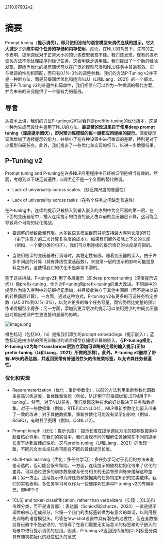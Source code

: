 2110.07602v2

# 摘要

Prompt tuning（**提示调优），即只使用冻结的语言模型来调优连续的提示，它大大减少了训练中每个任务的存储和内存使用**。然而，在NLU的背景下，先前的工作表明，提示调优对于正常大小的预训练模型表现不佳。我们还发现，现有的提示调优方法不能处理硬序列标记任务，这表明缺乏通用性。我们提出了一个新的经验发现，即适当优化的提示调优可以在广泛的模型尺度和NLU任务中普遍有效。它与微调的性能相匹配，而只有0.1%-3%的调整参数。我们的方法P-Tuning v2并不是一种新方法，而是前缀调优优化和适应NLU（Li和Liang，2021）的一个版本。鉴于P-Tuning v2的普遍性和简单性，我们相信它可以作为一种微调的替代方案，并为未来的研究提供了一个强有力的基线。

## 导言

从技术上讲，我们的方法P-tuningv2可以看作是prefifix-tuning的优化版本，这是一种为生成而设计并适用于NLU的方法。**最显著的改进来自于使用deep prompt tuning（深度提示调优），即对预训练模型的每一层都应用连续的提示**。深度提示调优增加了连续提示的能力，并缩小了在各种设置中进行微调的差距，特别是对于小模型和硬任务。此外，我们提出了一些优化和实现的细节，以进一步增强结果。

## P-Tuning v2

Prompt tuning and P-tuning在许多NLP应用程序中已经被证明是相当有效的。然而，考虑到以下缺乏普遍性，p调优还不是一个全面的替代微调。

- Lack of universality across scales.（缺乏跨尺度的普遍性）

- Lack of universality across tasks（在各个任务之间缺乏普遍性）

在P-tuning中，连续的提示只被插入到输入嵌入的序列中为变压器的第一层。在下面的变压器层中，插入连续提示的位置的嵌入由以前的变压器层计算，这可能会导致两个可能的优化挑战。

- 要调整的参数数量有限。大多数语言模型目前只能支持最大序列长度的512（由于注意力的二次计算复杂度的成本）。如果我们额外扣除上下文的长度（例如，一个要分类的句子），我们可以用连续的提示填充的长度是有限的。 

- 当使用极深的变压器进行调谐时，其稳定性有限。随着变压器的深入，由于许多中间层的计算（具有非线性激活函数），来自第一层的提示的影响可能是意料之外的，这使得我们的优化不是非常平滑的。

鉴于这些挑战，P-tuingv2利用了多层提示（即deep prompt tuning（深度提示调优））像prefix-tuning，作为对P-tuning和prefix-tuning的重大改进。不同层中的提示作为输入序列中的前缀标记添加，并且彼此独立于其他中间层（而不是由以前的转换器层计算）。一方面，通过这种方式，P-tuning v2有更多的可调任务特定参数（从0.01%到0.1%-3%），以允许更多的每个任务容量，而它仍然比完整的预训练语言模型小得多；另一方面，添加到更深层次的提示可以使用更少的中间变压器层对输出预测产生更直接和显著的影响。

![image.png](P-Tuning+v2:+Prompt+Tuning+Can+Be+Comparable+to+Fine-tuning+Universally+Across+Scales+and+Tasks+8f90aae4-c85c-4cdc-ac9c-e2c59af496dd/image.png)

橙色标记（包括h0，hi）是指我们添加的prompt embeddings（提示嵌入）；蓝色标记是由冻结的预先训练过的语言模型存储或计算的嵌入。**与P-tuning相比，P-tuning v2为每个transformer层独立添加可训练的连续的输入提示(正如prefix-tuning（Li和Liang，2021）所做的那样）。此外，P-tuning v2删除了带有LM头的表达器，并返回到带有普通线性头的传统类标签，以允许其任务普遍性。**

### 优化和实现

- Reparameterization（优化：重新参数化）：以前的方法利用重新参数化函数来提高训练速度、鲁棒性和性能（例如，MLP用于前缀调优和LSTM用于P-tuning）。然而，对于NLU任务，我们发现这种技术的好处取决于任务和数据集。对于一些数据集（例如，RTE和CoNLL04），MLP重新参数化比嵌入带来了一致的改进；对于其他数据集，重新参数化可能没有显示出影响（例如，BoolQ），有时甚至更糟（例如，CoNLL12）。

- Prompt length（优化：提示长度）：提示长度在提示调优方法的超参数搜索中起着核心作用。在我们的实验中，我们发现不同的理解任务通常在不同的提示长度下达到最佳的性能，这与prefix-tuning（Li和Liang，2021）的发现一致，不同的文本生成任务可能有不同的最佳提示长度。

- Multi-task learning（优化：多任务学习）：多任务学习对于我们的方法来说是可选的，但可能会很有帮助。一方面，连续提示的随机初始化带来了优化的差异，可以通过更多的训练数据或与任务相关的无监督预训练来缓解这种差异；另一方面，连续提示作为跨任务和数据集的任务特定知识的完美载体。我们的实验表明，多任务学习可以作为一些硬序列任务中P-tuning v2的有用补充，即MPT-2

- [CLS] and token classifification, rather than verbalizers（实现：[CLS]和令牌分类，而不是语言器）：表达器（Schick和Schutze，2020）一直是提示调优的核心组成部分，它将一个热门的类标签转换为有意义的单词，以利用预先训练的语言模型头。尽管在few-shot设置中具有潜在的必要性，但在全数据监督设置中不是必须的。它阻碍了在我们需要无实际意义的标签和句子嵌入的场景中进行提示调优的应用。因此，P-tuning v2返回到传统的[CLS]标签分类具有随机初始化的线性磁头的范式



